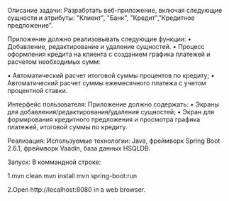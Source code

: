 Описание задачи:
Разработать веб-приложение, включая следующие сущности и атрибуты:
"Клиент", "Банк", "Кредит","Кредитное предложение".

Приложение должно реализовывать следующие функции:
• Добавление, редактирование и удаление сущностей.
• Процесс оформления кредита на клиента с созданием графика платежей и расчетом необходимых сумм:

• Автоматический расчет итоговой суммы процентов по кредиту;
• Автоматический расчет суммы ежемесячного платежа с учетом процентной ставки.

Интерфейс пользователя:
Приложение должно содержать:
• Экраны для добавления/редактирования/удаления сущностей;
• Экран для формирования кредитного предложения и просмотра графика платежей,
итоговой суммы по кредиту.

Реализация:
Используемые технологии: 
Java, фреймворк Spring Boot 2.6.1, фреймворк Vaadin, база данных HSQLDB.

Запуск:
В коммандной строке:

1.mvn clean mvn install mvn spring-boot:run

2.Open http://localhost:8080 in a web browser.